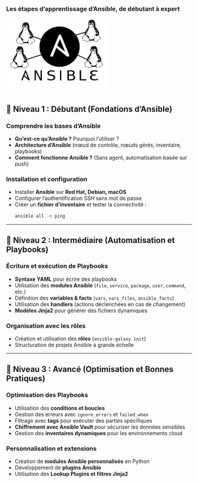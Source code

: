 ### **Les étapes d’apprentissage d’Ansible, de débutant à expert**  

![Ansible Linux](image/ansible-linux.jpg)

## **🔹 Niveau 1 : Débutant (Fondations d’Ansible)**  
### **Comprendre les bases d’Ansible**  
- **Qu’est-ce qu’Ansible ?** Pourquoi l’utiliser ?  
- **Architecture d’Ansible** (nœud de contrôle, nœuds gérés, inventaire, playbooks)  
- **Comment fonctionne Ansible ?** (Sans agent, automatisation basée sur push)  

### **Installation et configuration**  
- Installer **Ansible** sur **Red Hat, Debian, macOS**  
- Configurer l’authentification SSH sans mot de passe  
- Créer un **fichier d’inventaire** et tester la connectivité :  
  ```bash
  ansible all -m ping
  ```

---

## **🔹 Niveau 2 : Intermédiaire (Automatisation et Playbooks)**  
### **Écriture et exécution de Playbooks**  
- **Syntaxe YAML** pour écrire des playbooks  
- Utilisation des **modules Ansible** (`file`, `service`, `package`, `user`, `command`, etc.)  
- Définition des **variables & facts** (`vars`, `vars_files`, `ansible_facts`)  
- Utilisation des **handlers** (actions déclenchées en cas de changement)  
- **Modèles Jinja2** pour générer des fichiers dynamiques  

### **Organisation avec les rôles**  
- Création et utilisation des **rôles** (`ansible-galaxy init`)  
- Structuration de projets Ansible à grande échelle  

---

## **🔹 Niveau 3 : Avancé (Optimisation et Bonnes Pratiques)**  
### **Optimisation des Playbooks**  
- Utilisation des **conditions et boucles**  
- Gestion des erreurs avec `ignore_errors` et `failed_when`  
- Filtrage avec **tags** pour exécuter des parties spécifiques  
- **Chiffrement avec Ansible Vault** pour sécuriser les données sensibles  
- Gestion des **inventaires dynamiques** pour les environnements cloud  

### **Personnalisation et extensions**  
- Création de **modules Ansible personnalisés** en Python  
- Développement de **plugins Ansible**  
- Utilisation des **Lookup Plugins et filtres Jinja2**  